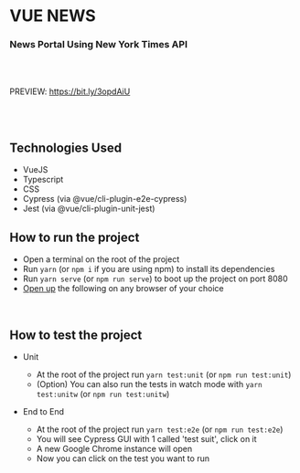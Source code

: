 # **VUE NEWS**

### News Portal Using New York Times API

\
&nbsp;

PREVIEW: https://bit.ly/3opdAiU

\
&nbsp;

## Technologies Used

-   VueJS
-   Typescript
-   CSS
-   Cypress (via @vue/cli-plugin-e2e-cypress)
-   Jest (via @vue/cli-plugin-unit-jest)

## How to run the project

-   Open a terminal on the root of the project
-   Run `yarn` (or `npm i` if you are using npm) to install its dependencies
-   Run `yarn serve` (or `npm run serve`) to boot up the project on port 8080
-   [Open up](http://localhost:8080/) the following on any browser of your choice

&nbsp;

## How to test the project

-   Unit

    -   At the root of the project run `yarn test:unit` (or `npm run test:unit`)
    -   (Option) You can also run the tests in watch mode with `yarn test:unitw` (or `npm run test:unitw`)

-   End to End

    -   At the root of the project run `yarn test:e2e` (or `npm run test:e2e`)
    -   You will see Cypress GUI with 1 called 'test suit', click on it
    -   A new Google Chrome instance will open
    -   Now you can click on the test you want to run
